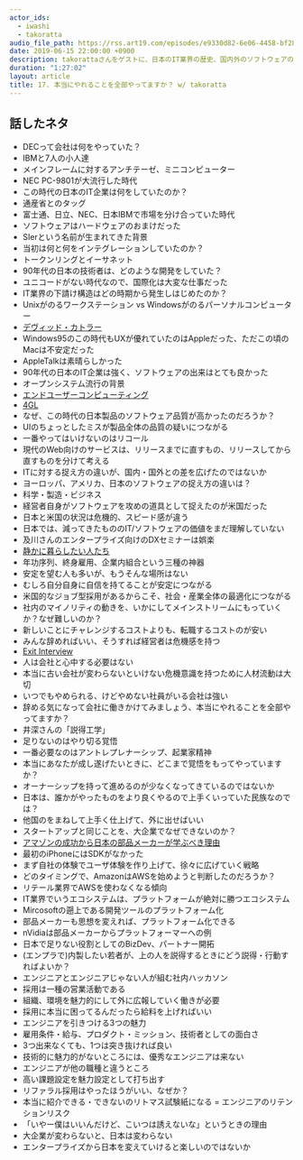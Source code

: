 ```yaml
---
actor_ids:
  - iwashi 
  - takoratta
audio_file_path: https://rss.art19.com/episodes/e9330d82-6e06-4458-bf28-3c97104688df.mp3
date: 2019-06-15 22:00:00 +0900
description: takorattaさんをゲストに、日本のIT業界の歴史、国内外のソフトウェアの考え方の違い、プラットフォーム戦略とエコシステム、エンジニア採用などについて語っていただいたエピソードです
duration: "1:27:02"
layout: article
title: 17. 本当にやれることを全部やってますか？ w/ takoratta
---
```


## 話したネタ

- DECって会社は何をやっていた？
- IBMと7人の小人達
- メインフレームに対するアンチテーゼ、ミニコンピューター
- NEC PC-9801が大流行した時代
- この時代の日本のIT企業は何をしていたのか？
- 通産省とのタッグ
- 富士通、日立、NEC、日本IBMで市場を分け合っていた時代
- ソフトウェアはハードウェアのおまけだった
- SIerという名前が生まれてきた背景
- 当初は何と何をインテグレーションしていたのか？
- トークンリングとイーサネット
- 90年代の日本の技術者は、どのような開発をしていた？
- ユニコードがない時代なので、国際化は大変な仕事だった
- IT業界の下請け構造はどの時期から発生しはじめたのか？
- Unixがのるワークステーション vs Windowsがのるパーソナルコンピューター
- [デヴィッド・カトラー](https://ja.wikipedia.org/wiki/%E3%83%87%E3%83%B4%E3%82%A3%E3%83%83%E3%83%89%E3%83%BB%E3%82%AB%E3%83%88%E3%83%A9%E3%83%BC)
- Windows95のこの時代もUXが優れていたのはAppleだった、ただこの頃のMacは不安定だった
- AppleTalkは素晴らしかった
- 90年代の日本のIT企業は強く、ソフトウェアの出来はとても良かった
- オープンシステム流行の背景
- [エンドユーザーコンピューティング](http://e-words.jp/w/EUC-1.html)
- [4GL](https://ja.wikipedia.org/wiki/4GL)
- なぜ、この時代の日本製品のソフトウェア品質が高かったのだろうか？
- UIのちょっとしたミスが製品全体の品質の疑いにつながる
- 一番やってはいけないのはリコール
- 現代のWeb向けのサービスは、リリースまでに直すもの、リリースしてから直すものを分けて考える
- ITに対する捉え方の違いが、国内・国外との差を広げたのではないか
- ヨーロッパ、アメリカ、日本のソフトウェアの捉え方の違いは？
- 科学・製造・ビジネス
- 経営者自身がソフトウェアを攻めの道具として捉えたのが米国だった
- 日本と米国の状況は危機的、スピード感が違う
- 日本では、減ってきたもののIT/ソフトウェアの価値をまだ理解していない
- 及川さんのエンタープライズ向けのDXセミナーは娯楽
- [静かに暮らしたい人たち](https://type.jp/et/feature/8350)
- 年功序列、終身雇用、企業内組合という三種の神器
- 安定を望む人も多いが、もうそんな場所はない
- むしろ自分自身に自信を持てることが安定につながる
- 米国的なジョブ型採用があるからこそ、社会・産業全体の最適化につながる
- 社内のマイノリティの動きを、いかにしてメインストリームにもっていくか？なぜ難しいのか？
- 新しいことにチャレンジするコストよりも、転職するコストのが安い
- みんな辞めればいい、そうすれば経営者は危機感を持つ
- [Exit Interview](https://en.wikipedia.org/wiki/Exit_interview)
- 人は会社と心中する必要はない
- 本当に古い会社が変わらないといけない危機意識を持つために人材流動は大切
- いつでもやめられる、けどやめない社員がいる会社は強い
- 辞める気になって会社に働きかけてみましょう、本当にやれることを全部やってますか？
- 井深さんの「説得工学」
- 足りないのはやり切る覚悟
- 一番必要なのはアントレプレナーシップ、起業家精神
- 本当にあなたが成し遂げたいときに、どこまで覚悟をもってやっていますか？
- オーナーシップを持って進めるのが少なくなってきているのではないか
- 日本は、誰かがやったものをより良くやるので上手くいっていた民族なのでは？
- 他国のをまねして上手く仕上げて、外に出せばいい
- スタートアップと同じことを、大企業でなぜできないのか？
- [アマゾンの成功から日本の部品メーカーが学ぶべき理由](https://diamond.jp/articles/-/203881)
- 最初のiPhoneにはSDKがなかった
- まず自社の体験でユーザ体験を作り上げて、徐々に広げていく戦略
- どのタイミングで、AmazonはAWSを始めようと判断したのだろうか？
- リテール業界でAWSを使わなくなる傾向
- IT業界でいうエコシステムは、プラットフォームが絶対に勝つエコシステム
- Mircosoftの遡上である開発ツールのプラットフォーム化
- 部品メーカーも思想を変えれば、プラットフォーム化できる
- nVidiaは部品メーカーからプラットフォーマーへの例
- 日本で足りない役割としてのBizDev、パートナー開拓
- (エンプラで)内製したい若者が、上の人を説得するときにどう説得・行動すればよいか？
- エンジニアとエンジニアじゃない人が組む社内ハッカソン
- 採用は一種の営業活動である
- 組織、環境を魅力的にして外に広報していく働きが必要
- 採用に本当に困ってるんだったら給料を上げればいい
- エンジニアを引きつける3つの魅力
- 雇用条件・給与、プロダクト・ミッション、技術者としての面白さ
- 3つ出来なくても、1つは突き抜ければ良い
- 技術的に魅力的がないところには、優秀なエンジニアは来ない
- エンジニアが他の職種と違うところ
- 高い課題設定を魅力設定として打ち出す
- リファラル採用はやったほうがいい、なぜか？
- 本当に紹介できる・できないのリトマス試験紙になる = エンジニアのリテンションリスク
- 「いやー僕はいいんだけど、こいつは誘えないな」というときの理由
- 大企業が変わらないと、日本は変わらない
- エンタープライズから日本を変えていけると楽しいのではないか
